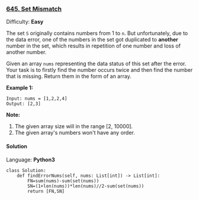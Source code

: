 ### [645\. Set Mismatch](https://leetcode.com/problems/set-mismatch/)

Difficulty: **Easy**


The set `S` originally contains numbers from 1 to `n`. But unfortunately, due to the data error, one of the numbers in the set got duplicated to **another** number in the set, which results in repetition of one number and loss of another number.

Given an array `nums` representing the data status of this set after the error. Your task is to firstly find the number occurs twice and then find the number that is missing. Return them in the form of an array.

**Example 1:**  

```
Input: nums = [1,2,2,4]
Output: [2,3]
```

**Note:**  

1.  The given array size will in the range [2, 10000].
2.  The given array's numbers won't have any order.


#### Solution

Language: **Python3**

```python3
class Solution:
    def findErrorNums(self, nums: List[int]) -> List[int]:
        FN=sum(nums)-sum(set(nums))
        SN=(1+len(nums))*len(nums)//2-sum(set(nums))
        return [FN,SN]
```